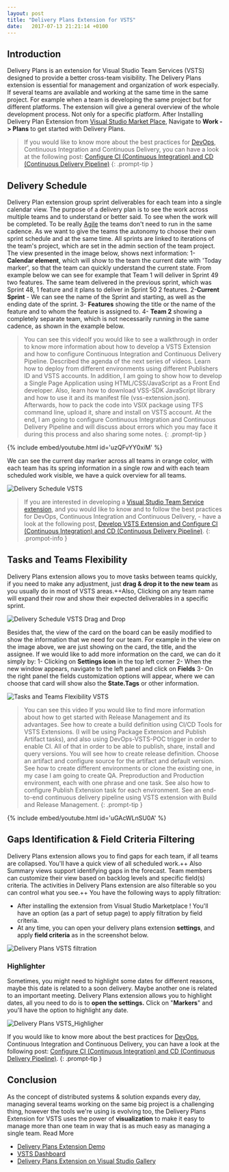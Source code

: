 ```yaml
---
layout: post
title: "Delivery Plans Extension for VSTS"
date:   2017-07-13 21:21:14 +0100
---
```


## Introduction

Delivery Plans is an extension for Visual Studio Team Services (VSTS) designed to provide a better cross-team visibility. The Delivery Plans extension is essential for management and organization of work especially. If several teams are available and working at the same time in the same project. For example when a team is developing the same project but for different platforms. The extension will give a general overview of the whole development process. Not only for a specific platform. After Installing Delivery Plan Extension from [Visual Studio Market Place](https://marketplace.visualstudio.com/items?itemName=ms.vss-plans), Navigate to **Work -> Plans** to get started with Delivery Plans.

>If you would like to know more about the best practices for [DevOps](https://www.visualstudio.com/team-services/devops/), Continuous Integration and Continuous Delivery, you can have a look at the following post: [Configure CI (Continuous Integration) and CD (Continuous Delivery Pipeline)](https://mohamedradwan-devops.github.io/posts/develop-vsts-extension-and-configure-ci-continuous-integration-and-cd-continuous-delivery-pipeline/)
{: .prompt-tip }


## Delivery Schedule

Delivery Plan extension group sprint deliverables for each team into a single calendar view. The purpose of a delivery plan is to see the work across multiple teams and to understand or better said. To see when the work will be completed. To be really [Agile](https://mohamedradwan-devops.github.io/posts/quick-intro-to-agile/) the teams don\'t need to run in the same cadence. As we want to give the teams the autonomy to choose their own sprint schedule and at the same time. All sprints are linked to iterations of the team\'s project, which are set in the admin section of the team project. The view presented in the image below, shows next information: 1- **Calendar element**, which will show to the team the current date with \'Today marker\', so that the team can quickly understand the current state. From example below we can see for example that Team 1 will deliver in Sprint 49 two features. The same team delivered in the previous sprint, which was Sprint 48, 1 feature and it plans to deliver in Sprint 50 2 features. 2-**Current Sprint** - We can see the name of the Sprint and starting, as well as the ending date of the sprint. 3- **Features** showing the title or the name of the feature and to whom the feature is assigned to. 4- **Team 2** showing a completely separate team, which is not necessarily running in the same cadence, as shown in the example below.

>You can see this videoIf you would like to see a walkthrough in order to know more information about how to develop a VSTS Extension and how to configure Continuous Integration and Continuous Delivery Pipeline. Described the agenda of the next series of videos. Learn how to deploy from different environments using different Publishers ID and VSTS accounts. In addition, I am going to show how to develop a Single Page Application using HTML/CSS/JavaScript as a Front End developer. Also, learn how to download VSS-SDK JavaScript library and how to use it and its manifest file (vss-extension.json). Afterwards, how to pack the code into VSIX package using TFS command line, upload it, share and install on VSTS account. At the end, I am going to configure Continuous Integration and Continuous Delivery Pipeline and will discuss about errors which you may face it during this process and also sharing some notes.
{: .prompt-tip }

{% include embed/youtube.html id='uzQFvYY0xiM' %}

We can see the current day marker across all teams in orange color, with each team has its spring information in a single row and with each team scheduled work visible, we have a quick overview for all teams. 

![Delivery Schedule VSTS](/assets/images/2017/07/Delivery-Schedule-VSTS-1024x458.png)

>If you are interested in developing a [Visual Studio Team Service extension](https://docs.microsoft.com/en-us/vsts/extend/overview), and you would like to know and to follow the best practices for DevOps, Continuous Integration and Continuous Delivery, - have a look at the following post, [Develop VSTS Extension and Configure CI (Continuous Integration) and CD (Continuous Delivery Pipeline)](https://mohamedradwan-devops.github.io/2017/12/29/develop-vsts-extension-and-configure-ci-continuous-integration-and-cd-continuous-delivery-pipeline/).
{: .prompot-info }


## Tasks and Teams Flexibility

Delivery Plans extension allows you to move tasks between teams quickly, if you need to make any adjustment, just **drag & drop it to the new team** as you usually do in most of VSTS areas.++Also, Clicking on any team name will expand their row and show their expected deliverables in a specific sprint. 

![Delivery Schedule VSTS Drag and Drop](/assets/images/2017/07/DragAndDropBetweenTeams-1.png)

Besides that, the view of the card on the board can be easily modified to show the information that we need for our team. For example in the view on the image above, we are just showing on the card, the title, and the assignee. If we would like to add more information on the card, we can do it simply by: 1- Clicking on **Settings icon** in the top left corner 2- When the new window appears, navigate to the left panel and click on **Fields** 3- On the right panel the fields customization options will appear, where we can choose that card will show also the **State.Tags** or other information. 

![Tasks and Teams Flexibility VSTS](/assets/images/2017/07/Tasks-and-Teams-Flexibility-VSTS-1024x458.png)

>You can see this video If you would like to find more information about how to get started with Release Management and its advantages. See how to create a build definition using CI/CD Tools for VSTS Extensions. (I will be using Package Extension and Publish Artifact tasks), and also using DevOps-VSTS-POC trigger in order to enable CI. All of that in order to be able to publish, share, install and query versions. You will see how to create release definition. Choose an artifact and configure source for the artifact and default version. See how to create different environments or clone the existing one, in my case I am going to create QA. Preproduction and Production environment, each with one phrase and one task. See also how to configure Publish Extension task for each environment. See an end-to-end continuous delivery pipeline using VSTS extension with Build and Release Management.
{: .prompt-tip }

{% include embed/youtube.html id='uGAcWLnSU0A' %}


## Gaps Identification & Field Criteria Filtering

Delivery Plans extension allows you to find gaps for each team, if all teams are collapsed. You\'ll have a quick view of all scheduled work.++ Also Summary views support identifying gaps in the forecast. Team members can customize their view based on backlog levels and specific field(s) criteria. The activities in Delivery Plans extension are also filterable so you can control what you see.++ You have the following ways to apply filtration:

- After installing the extension from Visual Studio Marketplace ! You\'ll have an option (as a part of setup page) to apply filtration by field criteria.
- At any time, you can open your delivery plans extension **settings**, and apply **field criteria** as in the screenshot below.

![Delivery Plans VSTS filtration](/assets/images/2017/07/CustomFields-1.png)

### Highlighter

Sometimes, you might need to highlight some dates for different reasons, maybe this date is related to a soon delivery. Maybe another one is related to an important meeting. Delivery Plans extension allows you to highlight dates, all you need to do is to **open the settings.** Click on \"**Markers**\" and you\'ll have the option to highlight any date. 

![Delivery Plans VSTS_Highligher](/assets/images/2017/07/Markers-1.png)

If you would like to know more about the best practices for [DevOps](https://www.visualstudio.com/team-services/devops/), Continuous Integration and Continuous Delivery, you can have a look at the following post: [Configure CI (Continuous Integration) and CD (Continuous Delivery Pipeline)](https://mohamedradwan-devops.github.io/2017/12/29/develop-vsts-extension-and-configure-ci-continuous-integration-and-cd-continuous-delivery-pipeline/).
{: .prompt-tip }


## Conclusion

As the concept of distributed systems & solution expands every day, managing several teams working on the same big project is a challenging thing, however the tools we\'re using is evolving too, the Delivery Plans Extension for VSTS uses the power of **visualization** to make it easy to manage more than one team in way that is as much easy as managing a single team. Read More

- [Delivery Plans Extension Demo](https://channel9.msdn.com/Shows/Visual-Studio-Toolbox/New-Delivery-Plan-Extension)
- [VSTS Dashboard](https://mohamedradwan-devops.github.io/2016/09/06/vsts-dashboards/)
- [Delivery Plans Extension on Visual Studio Gallery](https://marketplace.visualstudio.com/items?itemName=ms.vss-plans)
